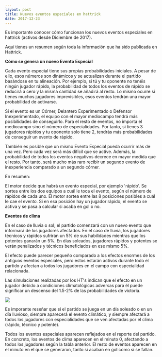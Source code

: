 ```yaml
---
layout: post
title: Nuevos eventos especiales en hattrick
date: 2017-12-23
---
```


Es importante conocer cómo funcionan los nuevos eventos especiales en hattrick (activos desde Diciembre de 2017).

Aquí tienes un resumen según toda la información que ha sido publicada en Hattrick.

**Cómo se genera un nuevo Evento Especial**

Cada evento especial tiene sus propias probabilidades iniciales. A pesar de ello, esos números son dinámicos y se actualizan durante el partido basándose en tu alineación. Por ejemplo, si tú y tu oponente no tenéis ningún jugador rápido, la probabilidad de todos los eventos de rápido se reducirá a cero y la misma cantidad se añadirá al resto. Lo mismo ocurre si tienes muchos jugadores imprevisibles, esos eventos tendrán una mayor probabilidad de activarse.

Si el evento es un Córner, Delantero Experimentado o Defensor Inexperimentado, el equipo con el mayor mediocampo tendrá más posibilidades de conseguirlo. Para el resto de eventos, no importa el mediocampo sino el número de especialidades. Por tanto, si tienes 3 jugadores rápidos y tu oponente solo tiene 2, tendrás más probabilidades de conseguir un evento de rápido.

También es posible que un mismo Evento Especial pueda ocurrir más de una vez. Pero cada vez será más difícil que se active. Además, la probabilidad de todos los eventos negativos decrece en mayor medida que el resto. Por tanto, será mucho más raro recibir un segundo evento de inexperiencia comparado a un segundo córner.

En resumen:

El motor decide que habrá un evento especial, por ejemplo 'rápido'. Se sortea entre los dos equipos a cuál le toca el evento, según el número de rápidos de cada uno. El motor sortea entre las 8 posiciones posibles a cuál le cae el evento. Si en esa posición hay un jugador rápido, el evento se activa y se pasa a calcular si acaba en gol o no.

**Eventos de clima**

En el caso de lluvia o sol, el partido comenzará con un nuevo evento que informará de los jugadores afectados. En el caso de lluvia, los jugadores técnicos y rápidos sufrirán un 5% de sus habilidades mientras que los potentes ganarán un 5%. En días soleados, jugadores rápidos y potentes se verán penalizados y técnicos beneficiados en ese mismo 5%.

El efecto puede parecer pequeño comparado a los efectos enormes de los antiguos eventos especiales, pero estos estarán activos durante todo el partido y afectan a todos los jugadores en el campo con especialidad relacionada.

Las simulaciones realizadas por los HT's indican que el efecto en un jugador debido a condiciones climatológicas adversas para él puede significar un descenso del 1.5-2% de las probabilidades de victoria.

[![](http://www.guiaocerin.com/es/wp-content/uploads/sites/2/2017/12/climas.png)](http://www.guiaocerin.com/es/wp-content/uploads/sites/2/2017/12/climas.png)

Es imporante reseñar que si el partido se juega en un día soleado o en un día lluvioso, siempre aparecerá el evento climático, y siempre afectará a todos los jugadores con especialidades que se ven afectadas por el clima (rápido, técnico y potente).

Todos los eventos especiales aparecen reflejados en el reporte del partido. En concreto, los eventos de clima aparecen en el minuto 0, afectando a todos los jugadores según la tabla anterior. El resto de eventos aparecen en el minuto en el que se generaron, tanto si acaban en gol como si se fallan.
